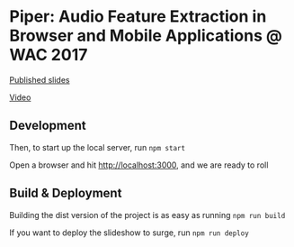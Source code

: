 # Piper: Audio Feature Extraction in Browser and Mobile Applications @ WAC 2017

[Published slides](http://lucasthompson.github.io/piper-wac-slides/)

[Video](https://youtu.be/OpUeyRRPpCo?t=33m10s)

## Development

Then, to start up the local server, run `npm start`

Open a browser and hit [http://localhost:3000](http://localhost:3000), and we are ready to roll

## Build & Deployment

Building the dist version of the project is as easy as running `npm run build`

If you want to deploy the slideshow to surge, run `npm run deploy`
